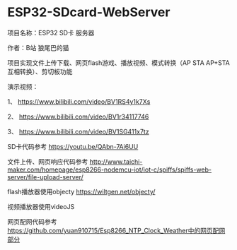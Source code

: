 # ESP32-SDcard-WebServer
项目名称：ESP32 SD卡 服务器

作者：B站 狼尾巴的猫

项目实现文件上传下载、网页flash游戏、播放视频、模式转换（AP STA AP+STA互相转换）、剪切板功能

演示视频：

1、  https://www.bilibili.com/video/BV1RS4y1k7Xs

2、  https://www.bilibili.com/video/BV1r34117746

3、  https://www.bilibili.com/video/BV1SG411x7tz


SD卡代码参考 https://youtu.be/QAbn-7Ai6UU

文件上传、网页响应代码参考 http://www.taichi-maker.com/homepage/esp8266-nodemcu-iot/iot-c/spiffs/spiffs-web-server/file-upload-server/

flash播放器使用objecty https://wiltgen.net/objecty/

视频播放器使用videoJS

网页配网代码参考 https://github.com/yuan910715/Esp8266_NTP_Clock_Weather中的网页配网部分
